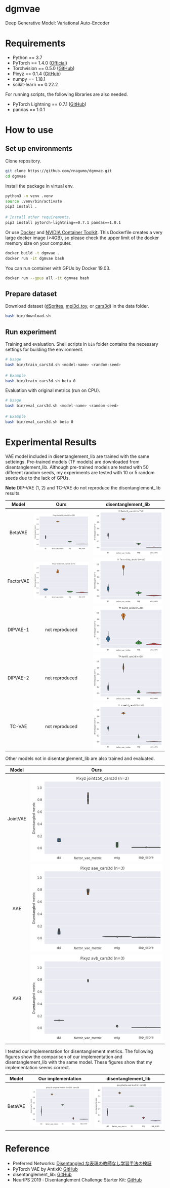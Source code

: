 
# dgmvae

Deep Generative Model: Variational Auto-Encoder

# Requirements

* Python == 3.7
* PyTorch == 1.4.0 ([Official](https://pytorch.org/))
* Torchvision == 0.5.0 ([GitHub](https://github.com/pytorch/vision))
* Pixyz == 0.1.4 ([GitHub](https://github.com/masa-su/pixyz))
* numpy == 1.18.1
* scikit-learn == 0.22.2

For running scripts, the following libraries are also needed.

* PyTorch Lightning == 0.7.1 ([GitHub](https://github.com/PyTorchLightning/pytorch-lightning))
* pandas == 1.0.1

# How to use

## Set up environments

Clone repository.

```bash
git clone https://github.com/rnagumo/dgmvae.git
cd dgmvae
```

Install the package in virtual env.

```bash
python3 -m venv .venv
source .venv/bin/activate
pip3 install .

# Install other requirements.
pip3 install pytorch-lightning==0.7.1 pandas==1.0.1
```

Or use [Docker](https://docs.docker.com/get-docker/) and [NVIDIA Container Toolkit](https://github.com/NVIDIA/nvidia-docker). This Dockerfile creates a very large docker image (>4GB), so please check the upper limit of the docker memory size on your computer.

```bash
docker build -t dgmvae .
docker run -it dgmvae bash
```

You can run container with GPUs by Docker 19.03.

```bash
docker run --gpus all -it dgmvae bash
```

## Prepare dataset

Download dataset ([dSprites](https://github.com/deepmind/dsprites-dataset/), [mpi3d_toy](https://github.com/rr-learning/disentanglement_dataset), or [cars3d](http://www.scottreed.info/)) in the data folder.

```bash
bash bin/download.sh
```

## Run experiment

Training and evaluation. Shell scripts in `bin` folder contains the necessary settings for building the environment.

```bash
# Usage
bash bin/train_cars3d.sh <model-name> <random-seed>

# Example
bash bin/train_cars3d.sh beta 0
```

Evaluation with original metrics (run on CPU).

```bash
# Usage
bash bin/eval_cars3d.sh <model-name> <random-seed>

# Example
bash bin/eval_cars3d.sh beta 0
```

# Experimental Results

VAE model included in disentanglement_lib are trained with the same setteings. Pre-trained models (TF models) are downloaded from disentanglement_lib. Although pre-trained models are tested with 50 different random seeds, my experiments are tested with 10 or 5 random seeds due to the lack of GPUs.

**Note** DIP-VAE (1, 2) and TC-VAE do not reproduce the disentanglement_lib results.

|Model|Ours|disentanglement_lib|
|:-:|:-:|:-:|
|BetaVAE|![beta_vae](./images/betavae.png)|![beta_vae_tf](./images/betavae_tf.png)|
|FactorVAE|![factor_vae](./images/factorvae.png)|![factor_vae_tf](./images/factorvae_tf.png)|
|DIPVAE-1|not reproduced|![dip_vae1_tf](./images/dipvae1_tf.png)|
|DIPVAE-2|not reproduced|![dip_vae2_tf](./images/dipvae2_tf.png)|
|TC-VAE|not reproduced|![tc_vae_tf](./images/tcvae_tf.png)|

Other models not in disentanglement_lib are also trained and evaluated.

|Model|Ours|
|:-:|:-:|
|JointVAE|![joint_vae](./images/jointvae.png)|
|AAE|![aae](./images/aae.png)|
|AVB|![avb](./images/avb.png)|

I tested our implementation for disentanglement metrics. The following figures show the comparison of our implementation and disentanglement_lib with the same model. These figures show that my implementation seems correct.

|Model|Our implementation|disentanglement_lib|
|:-:|:-:|:-:|
|BetaVAE|![metrics_org](./images/metrics_org.png)|![metrics_dlib](./images/metrics_dlib.png)|

# Reference

* Preferred Networks: [Disentangled な表現の教師なし学習手法の検証](https://tech.preferred.jp/ja/blog/disentangled-represetation/)
* PyTorch VAE by AntixK: [GitHub](https://github.com/AntixK/PyTorch-VAE)
* disentanglement_lib: [GitHub](https://github.com/google-research/disentanglement_lib)
* NeurIPS 2019 : Disentanglement Challenge Starter Kit: [GitHub](https://github.com/AIcrowd/neurips2019_disentanglement_challenge_starter_kit)
